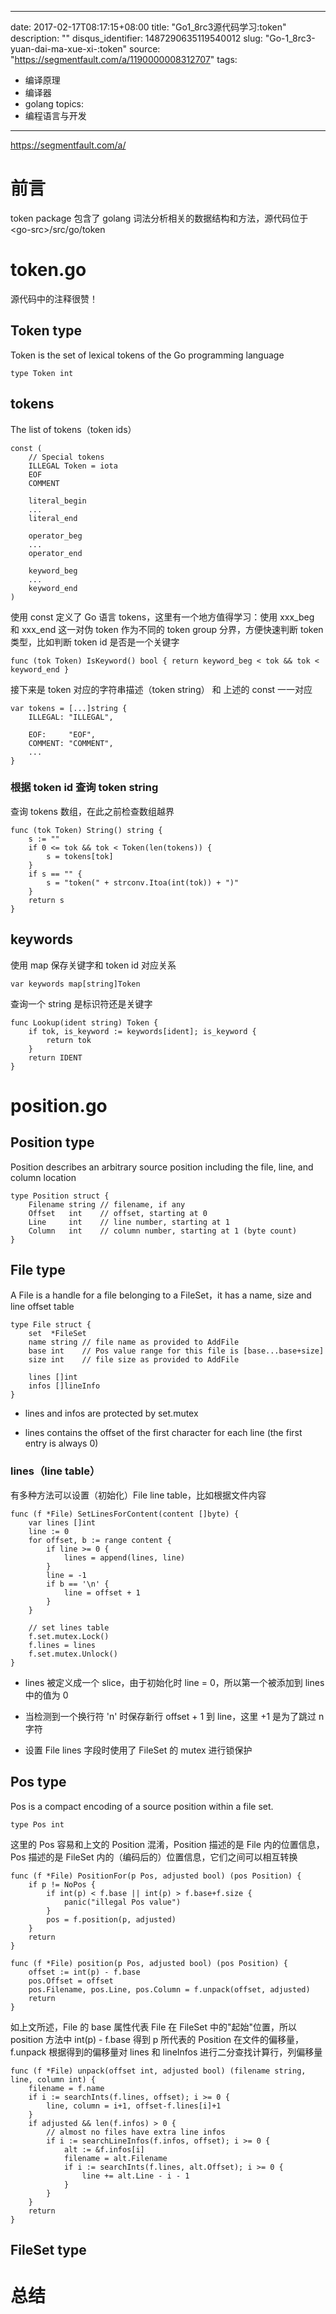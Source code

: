 
---
date: 2017-02-17T08:17:15+08:00
title: "Go1_8rc3源代码学习:token"
description: ""
disqus_identifier: 1487290635119540012
slug: "Go-1_8rc3-yuan-dai-ma-xue-xi-:token"
source: "https://segmentfault.com/a/1190000008312707"
tags: 
- 编译原理 
- 编译器 
- golang 
topics:
- 编程语言与开发
---

https://segmentfault.com/a/

前言
====

token package 包含了 golang 词法分析相关的数据结构和方法，源代码位于
\<go-src\>/src/go/token

token.go
========

源代码中的注释很赞！

Token type
----------

Token is the set of lexical tokens of the Go programming language

    type Token int

tokens
------

The list of tokens（token ids）

    const (
        // Special tokens
        ILLEGAL Token = iota
        EOF
        COMMENT

        literal_begin
        ...
        literal_end

        operator_beg
        ...
        operator_end

        keyword_beg
        ...
        keyword_end
    )

使用 const 定义了 Go 语言 tokens，这里有一个地方值得学习：使用 xxx\_beg
和 xxx\_end 这一对伪 token 作为不同的 token group 分界，方便快速判断
token 类型，比如判断 token id 是否是一个关键字

    func (tok Token) IsKeyword() bool { return keyword_beg < tok && tok < keyword_end }

接下来是 token 对应的字符串描述（token string） 和 上述的 const 一一对应

    var tokens = [...]string {
        ILLEGAL: "ILLEGAL",

        EOF:     "EOF",
        COMMENT: "COMMENT",
        ...
    }

### 根据 token id 查询 token string

查询 tokens 数组，在此之前检查数组越界

    func (tok Token) String() string {
        s := ""
        if 0 <= tok && tok < Token(len(tokens)) {
            s = tokens[tok]
        }
        if s == "" {
            s = "token(" + strconv.Itoa(int(tok)) + ")"
        }
        return s
    }

keywords
--------

使用 map 保存关键字和 token id 对应关系

    var keywords map[string]Token

查询一个 string 是标识符还是关键字

    func Lookup(ident string) Token {
        if tok, is_keyword := keywords[ident]; is_keyword {
            return tok
        }
        return IDENT
    }

position.go
===========

Position type
-------------

Position describes an arbitrary source position including the file,
line, and column location

    type Position struct {
        Filename string // filename, if any
        Offset   int    // offset, starting at 0
        Line     int    // line number, starting at 1
        Column   int    // column number, starting at 1 (byte count)
    }

File type
---------

A File is a handle for a file belonging to a FileSet，it has a name,
size and line offset table

    type File struct {
        set  *FileSet
        name string // file name as provided to AddFile
        base int    // Pos value range for this file is [base...base+size]
        size int    // file size as provided to AddFile

        lines []int 
        infos []lineInfo
    }

-   lines and infos are protected by set.mutex

-   lines contains the offset of the first character for each line (the
    first entry is always 0)

### lines（line table）

有多种方法可以设置（初始化）File line table，比如根据文件内容

    func (f *File) SetLinesForContent(content []byte) {
        var lines []int
        line := 0
        for offset, b := range content {
            if line >= 0 {
                lines = append(lines, line)
            }
            line = -1
            if b == '\n' {
                line = offset + 1
            }
        }

        // set lines table
        f.set.mutex.Lock()
        f.lines = lines
        f.set.mutex.Unlock()
    }

-   lines 被定义成一个 slice，由于初始化时 line = 0，所以第一个被添加到
    lines 中的值为 0

-   当检测到一个换行符 'n' 时保存新行 offset + 1 到 line，这里 +1
    是为了跳过 n 字符

-   设置 File lines 字段时使用了 FileSet 的 mutex 进行锁保护

Pos type
--------

Pos is a compact encoding of a source position within a file set.

    type Pos int

这里的 Pos 容易和上文的 Position 混淆，Position 描述的是 File
内的位置信息，Pos 描述的是 FileSet
内的（编码后的）位置信息，它们之间可以相互转换

    func (f *File) PositionFor(p Pos, adjusted bool) (pos Position) {
        if p != NoPos {
            if int(p) < f.base || int(p) > f.base+f.size {
                panic("illegal Pos value")
            }
            pos = f.position(p, adjusted)
        }
        return
    }

    func (f *File) position(p Pos, adjusted bool) (pos Position) {
        offset := int(p) - f.base
        pos.Offset = offset
        pos.Filename, pos.Line, pos.Column = f.unpack(offset, adjusted)
        return
    }

如上文所述，File 的 base 属性代表 File 在 FileSet 中的"起始"位置，所以
position 方法中 int(p) - f.base 得到 p 所代表的 Position
在文件的偏移量，f.unpack 根据得到的偏移量对 lines 和 lineInfos
进行二分查找计算行，列偏移量

    func (f *File) unpack(offset int, adjusted bool) (filename string, line, column int) {
        filename = f.name
        if i := searchInts(f.lines, offset); i >= 0 {
            line, column = i+1, offset-f.lines[i]+1
        }
        if adjusted && len(f.infos) > 0 {
            // almost no files have extra line infos
            if i := searchLineInfos(f.infos, offset); i >= 0 {
                alt := &f.infos[i]
                filename = alt.Filename
                if i := searchInts(f.lines, alt.Offset); i >= 0 {
                    line += alt.Line - i - 1
                }
            }
        }
        return
    }

FileSet type
------------

总结
====

